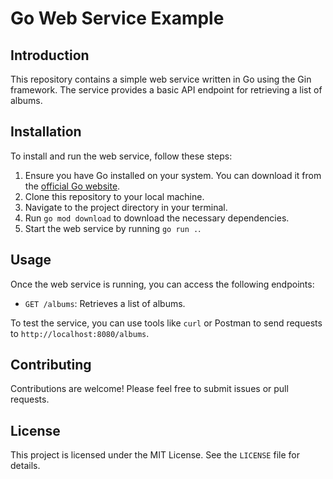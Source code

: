 # Go Web Service Example

## Introduction

This repository contains a simple web service written in Go using the Gin framework. The service provides a basic API endpoint for retrieving a list of albums.

## Installation

To install and run the web service, follow these steps:

1. Ensure you have Go installed on your system. You can download it from the [official Go website](https://golang.org/dl/).
2. Clone this repository to your local machine.
3. Navigate to the project directory in your terminal.
4. Run `go mod download` to download the necessary dependencies.
5. Start the web service by running `go run .`.

## Usage

Once the web service is running, you can access the following endpoints:

- `GET /albums`: Retrieves a list of albums.

To test the service, you can use tools like `curl` or Postman to send requests to `http://localhost:8080/albums`.

## Contributing

Contributions are welcome! Please feel free to submit issues or pull requests.

## License

This project is licensed under the MIT License. See the `LICENSE` file for details.